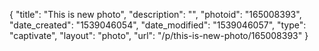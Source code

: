 {
    "title": "This is new photo",
    "description": "",
    "photoid": "165008393",
    "date_created": "1539046054",
    "date_modified": "1539046057",
    "type": "captivate",
    "layout": "photo",
    "url": "\/p\/this-is-new-photo\/165008393"
}